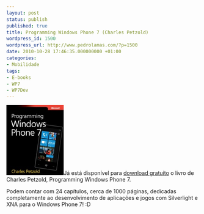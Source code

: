 ```yaml
---
layout: post
status: publish
published: true
title: Programming Windows Phone 7 (Charles Petzold)
wordpress_id: 1500
wordpress_url: http://www.pedrolamas.com/?p=1500
date: 2010-10-28 17:46:35.000000000 +01:00
categories:
- Mobilidade
tags:
- E-books
- WP7
- WP7Dev
---
```

[![](/wp-content/uploads/2010/10/Programming-Windows-Phone-7-Charles-Petzold.jpg "Programming Windows Phone 7 (Charles Petzold)")](http://blogs.msdn.com/b/microsoft_press/archive/2010/10/28/free-ebook-programming-windows-phone-7-by-charles-petzold.aspx)Já está disponível para [download gratuíto](http://blogs.msdn.com/b/microsoft_press/archive/2010/10/28/free-ebook-programming-windows-phone-7-by-charles-petzold.aspx) o livro de Charles Petzold, Programming Windows Phone 7.

Podem contar com 24 capítulos, cerca de 1000 páginas, dedicadas completamente ao desenvolvimento de aplicações e jogos com Silverlight e XNA para o Windows Phone 7! :D
